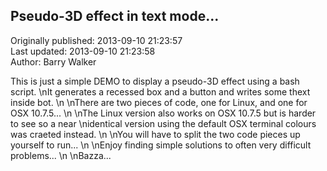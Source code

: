 ##  Pseudo-3D effect in text mode...   
Originally published: 2013-09-10 21:23:57  
Last updated: 2013-09-10 21:23:58  
Author: Barry Walker  
  
This is just a simple DEMO to display a pseudo-3D effect using a bash script.\nIt generates a recessed box and a button and writes some thext inside bot.\n\nThere are two pieces of code, one for Linux, and one for OSX 10.7.5...\n\nThe Linux version also works on OSX 10.7.5 but is harder to see so a near\nidentical version using the default OSX terminal colours was craeted instead.\n\nYou will have to split the two code pieces up yourself to run...\n\nEnjoy finding simple solutions to often very difficult problems...\n\nBazza...